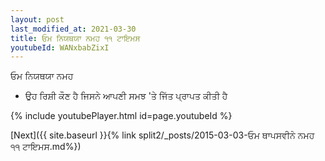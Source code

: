 ```yaml
---
layout: post
last_modified_at: 2021-03-30
title: ਓਮ ਨਿਯਥਯਾ ਨਮਹ ੧੧ ਟਾਇਮਸ
youtubeId: WANxbabZixI
---
```

 
 
 ਓਮ ਨਿਯਥਯਾ ਨਮਹ  
 
 -  ਉਹ ਰਿਸ਼ੀ ਕੌਣ ਹੈ ਜਿਸਨੇ ਆਪਣੀ ਸਮਝ 'ਤੇ ਜਿੱਤ ਪ੍ਰਾਪਤ ਕੀਤੀ ਹੈ 
 
  
 
  
 
 
 
 
 
 


{% include youtubePlayer.html id=page.youtubeId %}
 
[Next]({{ site.baseurl }}{% link  split2/_posts/2015-03-03-ਓਮ ਥਾਪਸਵੀਨੇ ਨਮਹ ੧੧ ਟਾਇਮਸ.md%})
 

